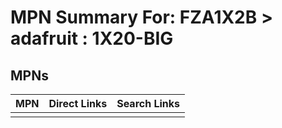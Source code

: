 



# MPN Summary For: FZA1X2B > adafruit : 1X20-BIG

## MPNs
  

|MPN|Direct Links|Search Links|
| :--- | :--- | :--- |
||||
